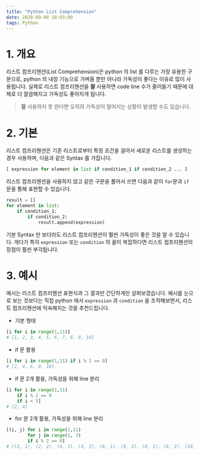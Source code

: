 ```yaml
---
title: "Python List Comprehension"
date: 2020-09-08 18:03:00
tags: Python
---
```


# 1. 개요

리스트 컴프리헨션(List Comprehension)은 python 의 list 를 다루는 가장 유용한 구문으로, python 의 내장 기능으로 가벼울 뿐만 아니라 가독성이 좋다는 이유로 많이 사용됩니다. 실제로 리스트 컴프리헨션을 **잘** 사용하면 code line 수가 줄어들기 때문에 대체로 더 깔끔해지고 가독성도 좋아지게 됩니다.

> **잘** 사용하지 못 한다면 오히려 가독성이 떨어지는 상황이 발생할 수도 있습니다.

# 2. 기본

리스트 컴프리헨션은 기존 리스트로부터 특정 조건을 걸어서 새로운 리스트를 생성하는 경우 사용하며, 다음과 같은 Syntax 를 가집니다.

```python
[ expression for element in list if condition_1 if condition_2 ... ]
```

리스트 컴프리헨션을 사용하지 않고 같은 구문을 풀어서 쓰면 다음과 같이 `for`문과 `if`문을 통해 표현할 수 있습니다.

```python
result = []
for element in list:
    if condition_1:
        if condition_2:
            result.append(expression)
```

기본 Syntax 만 보더라도 리스트 컴프리헨션이 훨씬 가독성이 좋은 것을 알 수 있습니다. 게다가 특히 `expression` 또는 `condition` 의 꼴이 복잡하다면 리스트 컴프리헨션의 장점이 훨씬 부각됩니다.

# 3. 예시

예시는 리스트 컴프리헨션 표현식과 그 결과만 간단하게만 살펴보겠습니다. 예시를 눈으로 보는 것보다는 직접 python 에서 `expression` 과 `condition` 을 조작해보면서, 리스트 컴프리헨션에 익숙해지는 것을 추천드립니다.

- 기본 형태
```python
[i for i in range(1,11)]
# [1, 2, 3, 4, 5, 6, 7, 8, 9, 10]
```

- if 문 활용
```python
[i for i in range(1,11) if i % 2 == 0]
# [2, 4, 6, 8, 10]
```

- if 문 2개 활용, 가독성을 위해 line 분리
```python
[i for i in range(1,11)
    if i % 2 == 0
    if i < 5]
# [2, 4]
```

- for 문 2개 활용, 가독성을 위해 line 분리
```python
[(i, j) for i in range(1,11)
        for j in range(1, 3)
        if i % 2 == 0]
# [(2, 1), (2, 2), (4, 1), (4, 2), (6, 1), (6, 2), (8, 1), (8, 2), (10, 1), (10, 2)]
```

